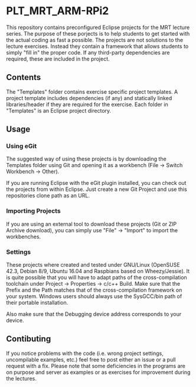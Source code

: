 # PLT_MRT_ARM-RPi2

This repository contains preconfigured Eclipse projects for the MRT lecture series. The purpose of these porjects is to help students to get started with the actual coding as fast a possible. The projects are not solutions to the lecture exercises. Instead they contain a framework that allows students to simply "fill in" the proper code. If any third-party dependencies are required, these are included in the project.

## Contents

The "Templates" folder contains exercise specific project templates. A project template includes dependencies (if any) and statically linked libraries/header if they are required for the exercise. Each folder in "Templates" is an Eclipse project directory.

## Usage

### Using eGit

The suggested way of using these projects is by downloading the Templates folder using Git and opening it as a workbench (File -> Switch Workbench -> Other). 

If you are running Eclipse with the eGit plugin installed, you can check out the projects from within Eclipse. Just create a new Git Project and use this repositories clone path as an URL. 

### Importing Projects

If you are using an external tool to download these projects (Git or ZIP Archive download), you can simply use "File" -> "Import" to import the workbenches.

### Settings

These projects where created and tested under GNU/Linux (OpenSUSE 42.3, Debian 8/9, Ubuntu 16.04 and Raspbians based on Wheezy/Jessie). It is quite possible that you will have to adapt paths of the cross-compilation toolchain under Project -> Properties -> c/c++ Build. Make sure that the Prefix and the Path matches that of the cross-compilation framework on your system. Windows users should always use the SysGCC/bin path of their portable installation.

Also make sure that the Debugging device address corresponds to your device.

## Contibuting

If you notice problems with the code (i.e. wrong project settings, uncompilable examples, etc.) feel free to post either an issue or a pull request with a fix. Please note that some deficiencies in the programs are on purpose and server as examples or as exercises for improvement during the lectures.
